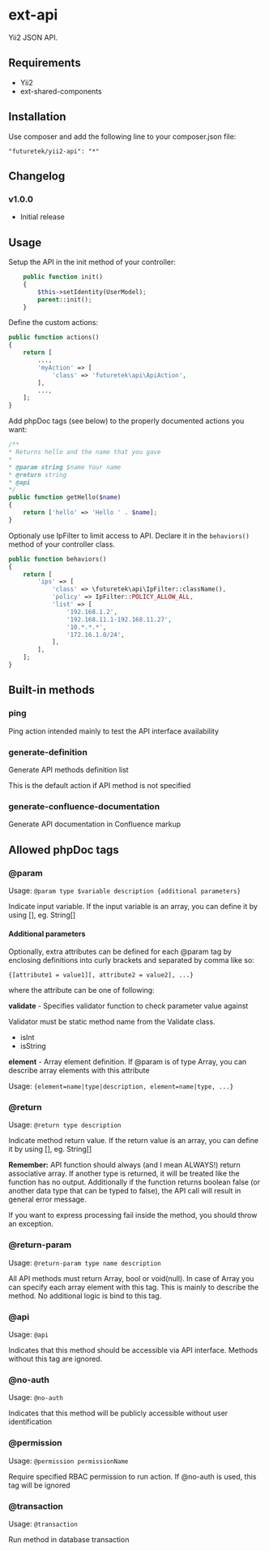 ext-api
========

Yii2 JSON API.

## Requirements

- Yii2
- ext-shared-components

## Installation

Use composer and add the following line to your composer.json file:

```
"futuretek/yii2-api": "*"
```

## Changelog

### v1.0.0
* Initial release

## Usage

Setup the API in the init method of your controller:

```php
	public function init()
	{
		$this->setIdentity(UserModel);
		parent::init();
	}
```

Define the custom actions:

```php
public function actions()
{
    return [
        ...,
        'myAction' => [
            'class' => 'futuretek\api\ApiAction',
        ],
        ...,
    ];
}
```

Add phpDoc tags (see below) to the properly documented actions you want:

```php
/**
* Returns hello and the name that you gave
*
* @param string $name Your name
* @return string
* @api
*/
public function getHello($name)
{
    return ['hello' => 'Hello ' . $name];
}
```

Optionaly use IpFilter to limit access to API. Declare it in the `behaviors()` method of your controller class.
 
```php
public function behaviors()
{
    return [
        'ips' => [
            'class' => \futuretek\api\IpFilter::className(),
            'policy' => IpFilter::POLICY_ALLOW_ALL,
            'list' => [
                '192.168.1.2',
                '192.168.11.1-192.168.11.27',
                '10.*.*.*',
                '172.16.1.0/24',
            ],
        ],
    ];
}
```

## Built-in methods

### ping

Ping action intended mainly to test the API interface availability

### generate-definition

Generate API methods definition list

This is the default action if API method is not specified

### generate-confluence-documentation

Generate API documentation in Confluence markup

## Allowed phpDoc tags

### @param

Usage: `@param type $variable description {additional parameters}`

Indicate input variable. If the input variable is an array, you can define it by using [], eg. String[]

#### Additional parameters 

Optionally, extra attributes can be defined for each @param tag by enclosing definitions into curly brackets and separated by comma like so:

`{[attribute1 = value1][, attribute2 = value2], ...}`

where the attribute can be one of following:

**validate** - Specifies validator function to check parameter value against

Validator must be static method name from the Validate class. 
* isInt
* isString

**element** - Array element definition. If @param is of type Array, you can describe array elements with this attribute 

Usage: `{element=name|type|description, element=name|type, ...}`

### @return

Usage: `@return type description`

Indicate method return value. If the return value is an array, you can define it by using [], eg. String[]

**Remember:** API function should always (and I mean ALWAYS!) return associative array. If another type is returned, it will be treated like the function has no output.
Additionally if the function returns boolean false (or another data type that can be typed to false), the API call will result in general error message.
  
If you want to express processing fail inside the method, you should throw an exception.

### @return-param

Usage: `@return-param type name description`

All API methods must return Array, bool or void(null). In case of Array you can specify each array element with this tag.
This is mainly to describe the method. No additional logic is bind to this tag.  

### @api

Usage: `@api`

Indicates that this method should be accessible via API interface. Methods without this tag are ignored.

### @no-auth

Usage: `@no-auth`

Indicates that this method will be publicly accessible without user identification

### @permission

Usage: `@permission permissionName`

Require specified RBAC permission to run action. If @no-auth is used, this tag will be ignored 

### @transaction

Usage: `@transaction`

Run method in database transaction 
